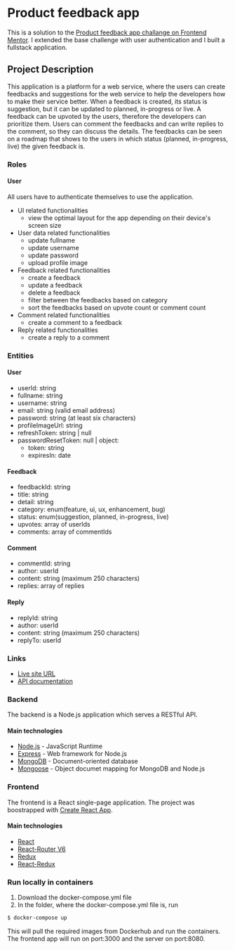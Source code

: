 # Product feedback app

This is a solution to the [Product feedback app challange on Frontend Mentor](https://www.frontendmentor.io/challenges/product-feedback-app-wbvUYqjR6). I extended the base challenge with user authentication and I built a fullstack application.

## Project Description

This application is a platform for a web service, where the users can create feedbacks and suggestions for the web service to help the developers how to make their service better. When a feedback is created, its status is suggestion, but it can be updated to planned, in-progress or live. A feedback can be upvoted by the users, therefore the developers can prioritize them. Users can comment the feedbacks and can write replies to the comment, so they can discuss the details. The feedbacks can be seen on a roadmap that shows to the users in which status (planned, in-progress, live) the given feedback is.

### **Roles**

#### **User**
All users have to authenticate themselves to use the application.
  - UI related functionalities
    - view the optimal layout for the app depending on their device's screen size
  - User data related functionalities
    - update fullname
    - update username
    - update password
    - upload profile image
  - Feedback related functionalities
    - create a feedback
    - update a feedback
    - delete a feedback
    - filter between the feedbacks based on category
    - sort the feedbacks based on upvote count or comment count
  - Comment related functionalities
    - create a comment to a feedback
  - Reply related functionalities
    - create a reply to a comment

### **Entities**
#### **User**
  - userId: string
  - fullname: string
  - username: string
  - email: string (valid email address)
  - password: string (at least six characters)
  - profileImageUrl: string
  - refreshToken: string | null
  - passwordResetToken: null | object:
    - token: string
    - expiresIn: date

#### **Feedback**
  - feedbackId: string
  - title: string
  - detail: string
  - category: enum(feature, ui, ux, enhancement, bug)
  - status: enum(suggestion, planned, in-progress, live)
  - upvotes: array of userIds
  - comments: array of commentIds

#### **Comment**
  - commentId: string
  - author: userId
  - content: string (maximum 250 characters)
  - replies: array of replies

#### **Reply**
  - replyId: string
  - author: userId
  - content: string (maximum 250 characters)
  - replyTo: userId


### Links

- [Live site URL](https://product-feedback-app-f2be8.web.app/)
- [API documentation](https://akosklema.github.io/product-feedback-api-docs/)

### Backend

The backend is a Node.js application which serves a RESTful API.

#### Main technologies

- [Node.js](https://nodejs.org/en/) - JavaScript Runtime
- [Express](https://expressjs.com/) - Web framework for Node.js
- [MongoDB](https://www.mongodb.com/) - Document-oriented database
- [Mongoose](https://mongoosejs.com/) - Object documet mapping for MongoDB and Node.js

### Frontend

The frontend is a React single-page application. The project was boostrapped with [Create React App](https://create-react-app.dev/).

#### Main technologies

- [React](https://reactjs.org/)
- [React-Router V6](https://reactrouter.com/docs/en/v6)
- [Redux](https://redux.js.org/)
- [React-Redux](https://react-redux.js.org/)

### Run locally in containers

1. Download the docker-compose.yml file
2. In the folder, where the docker-compose.yml file is, run
```sh
$ docker-compose up
```
This will pull the required images from Dockerhub and run the containers. The frontend app will run on port:3000 and the server on port:8080.